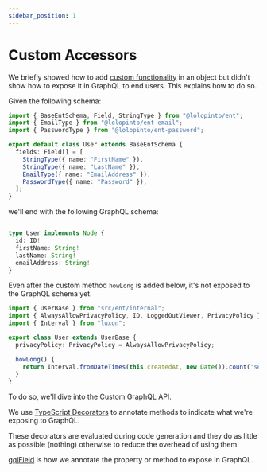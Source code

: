 ```yaml
---
sidebar_position: 1
---
```


# Custom Accessors
We briefly showed how to add [custom functionality](//docs/core-concepts/ent#custom-functionality) in an object but didn't show how to expose it in GraphQL to end users. This explains how to do so.

Given the following schema:
```ts title="src/schema/user.ts"
import { BaseEntSchema, Field, StringType } from "@lolopinto/ent";
import { EmailType } from "@lolopinto/ent-email";
import { PasswordType } from "@lolopinto/ent-password";

export default class User extends BaseEntSchema {
  fields: Field[] = [
    StringType({ name: "FirstName" }),
    StringType({ name: "LastName" }),
    EmailType({ name: "EmailAddress" }),
    PasswordType({ name: "Password" }),
  ];
}
```

we'll end with the following GraphQL schema:

```ts title="src/graphql/schema.gql"

type User implements Node {
  id: ID!
  firstName: String!
  lastName: String!
  emailAddress: String!
}
```

Even after the custom method `howLong` is added below, it's not exposed to the GraphQL schema yet.

```ts title="src/ent/user.ts"
import { UserBase } from "src/ent/internal";
import { AlwaysAllowPrivacyPolicy, ID, LoggedOutViewer, PrivacyPolicy } from "@lolopinto/ent"
import { Interval } from "luxon";

export class User extends UserBase {
  privacyPolicy: PrivacyPolicy = AlwaysAllowPrivacyPolicy;

  howLong() {
    return Interval.fromDateTimes(this.createdAt, new Date()).count('seconds');
  }
}
```

To do so, we'll dive into the Custom GraphQL API. 

We use [TypeScript Decorators](https://www.typescriptlang.org/docs/handbook/decorators.html) to annotate methods to indicate what we're exposing to GraphQL.

These decorators are evaluated during code generation and they do as little as possible (nothing) otherwise to reduce the overhead of using them.

[gqlField](/docs/custom-queries/gql-field) is how we annotate the property or method to expose in GraphQL.

